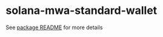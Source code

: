 # solana-mwa-standard-wallet

See [package README](./solana-mwa-standard-wallet/README.md) for more details
